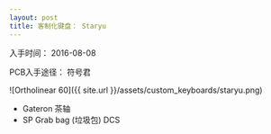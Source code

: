 ```yaml
---
layout: post
title: 客制化键盘： Staryu
---
```


入手时间： 2016-08-08

PCB入手途径： 符号君

![Ortholinear 60]({{ site.url }}/assets/custom_keyboards/staryu.png)

* Gateron 茶轴
* SP Grab bag (垃圾包) DCS
